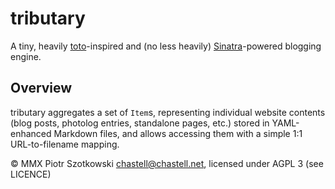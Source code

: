 tributary
=========

A tiny, heavily [toto](http://cloudhead.io/toto)-inspired and (no less heavily) [Sinatra](http://www.sinatrarb.com/)-powered blogging engine.

Overview
--------

tributary aggregates a set of `Item`s, representing individual website contents (blog posts, photolog entries, standalone pages, etc.) stored in YAML-enhanced Markdown files, and allows accessing them with a simple 1:1 URL-to-filename mapping.



© MMX Piotr Szotkowski <chastell@chastell.net>, licensed under AGPL 3 (see LICENCE)
